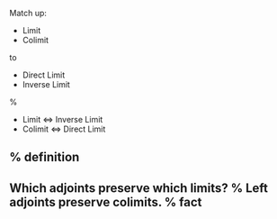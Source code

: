 Match up:

- Limit
- Colimit

to

- Direct Limit
- Inverse Limit

%

- Limit $\iff$ Inverse Limit
- Colimit $\iff$ Direct Limit

%
definition
---

Which adjoints preserve which limits?
%
Left adjoints preserve colimits.
%
fact
---


